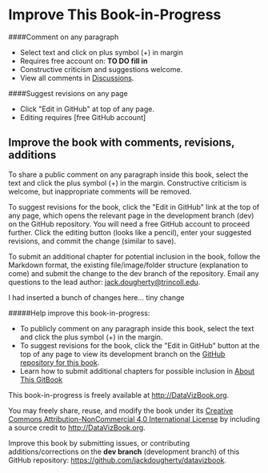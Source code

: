 # Improve This Book-in-Progress

####Comment on any paragraph
- Select text and click on plus symbol (+) in margin
- Requires free account on: **TO DO fill in**
- Constructive criticism and suggestions welcome.
- View all comments in [Discussions](https://www.gitbook.com/book/jackdougherty/datavizbook/discussions).

####Suggest revisions on any page
- Click "Edit in GitHub" at top of any page.
- Editing requires [free GitHub account]
## Improve the book with comments, revisions, additions
To share a public comment on any paragraph inside this book, select the text and click the plus symbol (+) in the margin. Constructive criticism is welcome, but inappropriate comments will be removed. <!-- TO DO: insert commenting GIF -->

To suggest revisions for the book, click the "Edit in GitHub" link at the top of any page, which opens the relevant page in the development branch (dev) on the GitHub repository. You will need a free GitHub account to proceed further. Click the editing button (looks like a pencil), enter your suggested revisions, and commit the change (similar to save). <!--TO DO: Test this with Veronica's account -->

To submit an additional chapter for potential inclusion in the book, follow the Markdown format, the existing file/image/folder structure (explanation to come) and submit the change to the dev branch of the repository. Email any questions to the lead author: jack.dougherty@trincoll.edu.

I had inserted a bunch of changes here... tiny change

#####Help improve this book-in-progress:
- To publicly comment on any paragraph inside this book, select the text and click the plus symbol (+) in the margin.
- To suggest revisions for the book, click the "Edit in GitHub" button at the top of any page to view its development branch on the [GitHub repository for this book](https://github.com/jackdougherty/datavizbook/tree/dev/).
- Learn how to submit additional chapters for possible inclusion in [About This GitBook](gitbook/README.md)


This book-in-progress is freely available at http://DataVizBook.org.

You may freely share, reuse, and modify the book under its [Creative Commons Attribution-NonCommercial 4.0 International License](http://creativecommons.org/licenses/by-nc/4.0) by including a source credit to http://DataVizBook.org.

Improve this book by submitting issues, or contributing additions/corrections on the **dev branch** (development branch) of this GitHub repository: https://github.com/jackdougherty/datavizbook.
